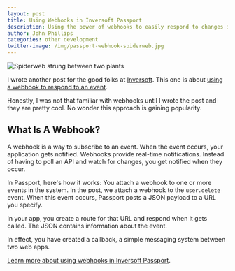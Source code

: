 ```yaml
---
layout: post
title: Using Webhooks in Inversoft Passport
description: Using the power of webhooks to easily respond to changes in data.
author: John Phillips
categories: other development
twitter-image: /img/passport-webhook-spiderweb.jpg
---
```


<div>
<img src="{{page.twitter-image}}" class="full-width" alt="Spiderweb strung between two plants">
</div>

I wrote another post for the good folks at [Inversoft][inv]. This one is about [using a webhook to respond to an event][post]. 

Honestly, I was not that familiar with webhooks until I wrote the post and they are pretty cool. No wonder this  approach is gaining popularity. 

## What Is A Webhook?

A webhook is a way to subscribe to an event. When the event occurs, your application gets notified. Webhooks provide real-time notifications. Instead of having to poll an API and watch for changes, you get notified when they occur.

In Passport, here's how it works: You attach a webhook to one or more events in the system. In the post, we attach a webhook to the `user.delete` event. When this event occurs, Passport posts a JSON payload to a URL you specify.

In your app, you create a route for that URL and respond when it gets called. The JSON contains information about the event.

In effect, you have created a callback, a simple messaging system between two web apps. 

[Learn more about using webhooks in Inversoft Passport][post].


[inv]: https://www.inversoft.com/
[post]: https://www.inversoft.com/blog/2018/05/22/using-webhooks-in-passport-delete-user-data/?utm_source=webhook&utm_medium=jp&utm_campaign=postshare
